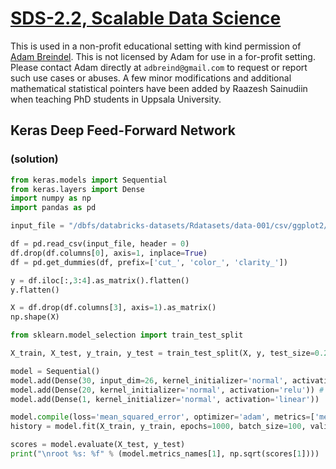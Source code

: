 [SDS-2.2, Scalable Data Science](https://lamastex.github.io/scalable-data-science/sds/2/2/)
===========================================================================================

This is used in a non-profit educational setting with kind permission of [Adam Breindel](https://www.linkedin.com/in/adbreind).
This is not licensed by Adam for use in a for-profit setting. Please contact Adam directly at `adbreind@gmail.com` to request or report such use cases or abuses.
A few minor modifications and additional mathematical statistical pointers have been added by Raazesh Sainudiin when teaching PhD students in Uppsala University.

Keras Deep Feed-Forward Network
-------------------------------

### (solution)

``` python
from keras.models import Sequential
from keras.layers import Dense
import numpy as np
import pandas as pd

input_file = "/dbfs/databricks-datasets/Rdatasets/data-001/csv/ggplot2/diamonds.csv"

df = pd.read_csv(input_file, header = 0)
df.drop(df.columns[0], axis=1, inplace=True)
df = pd.get_dummies(df, prefix=['cut_', 'color_', 'clarity_'])

y = df.iloc[:,3:4].as_matrix().flatten()
y.flatten()

X = df.drop(df.columns[3], axis=1).as_matrix()
np.shape(X)

from sklearn.model_selection import train_test_split

X_train, X_test, y_train, y_test = train_test_split(X, y, test_size=0.25, random_state=42)

model = Sequential()
model.add(Dense(30, input_dim=26, kernel_initializer='normal', activation='relu')) 
model.add(Dense(20, kernel_initializer='normal', activation='relu')) # <--- CHANGE IS HERE
model.add(Dense(1, kernel_initializer='normal', activation='linear'))

model.compile(loss='mean_squared_error', optimizer='adam', metrics=['mean_squared_error'])
history = model.fit(X_train, y_train, epochs=1000, batch_size=100, validation_split=0.1, verbose=2)

scores = model.evaluate(X_test, y_test)
print("\nroot %s: %f" % (model.metrics_names[1], np.sqrt(scores[1])))
```